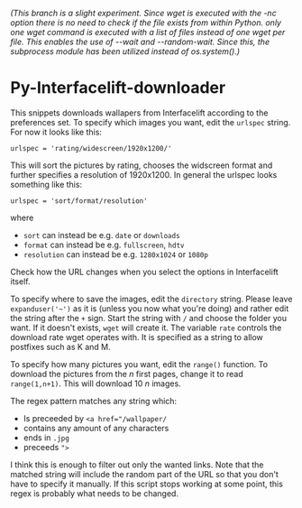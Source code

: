 _(This branch is a slight experiment. Since wget is executed with the -nc option there is no need to check if the file exists from within Python. only one wget command is executed with a list of files instead of one wget per file. This enables the use of --wait and --random-wait. Since this, the subprocess module has been utilized instead of os.system().)_

Py-Interfacelift-downloader
===========================

This snippets downloads wallapers from Interfacelift according to the preferences set. To specify which images you want, edit the `urlspec` string. For now it looks like this:

    urlspec = 'rating/widescreen/1920x1200/'

This will sort the pictures by rating, chooses the widscreen format and further specifies a resolution of 1920x1200. In general the urlspec looks something like this:

    urlspec = 'sort/format/resolution'

where

* `sort` can instead be e.g. `date` or `downloads`
* `format` can instead be e.g. `fullscreen`, `hdtv` 
* `resolution` can instead  be e.g. `1280x1024` or `1080p`

Check how the URL changes when you select the options in Interfacelift itself.

To specify where to save the images, edit the `directory` string. Please leave `expanduser('~')` as it is (unless you now what you're doing) and rather edit the string after the `+` sign. Start the string with `/` and choose the folder you want. If it doesn't exists, `wget` will create it. The variable `rate` controls the download rate wget operates with. It is specified as a string to allow postfixes such as K and M.

To specify how many pictures you want, edit the `range()` function. To download the pictures from the _n_ first pages, change it to read `range(1,n+1)`. This will download 10 _n_ images.

The regex pattern matches any string which:

* Is preceeded by `<a href="/wallpaper/`
* contains any amount of any characters
* ends in `.jpg`
* preceeds `">`

I think this is enough to filter out only the wanted links. Note that the matched string will include the random part of the URL so that you don't have to specify it manually. If this script stops working at some point, this regex is probably what needs to be changed. 
